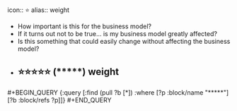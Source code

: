icon:: ⭐
alias:: weight

- How important is this for the business model?
- If it turns out not to be true... is my business model greatly affected?
- Is this something that could easily change without affecting the business model?
- ## ⭐⭐⭐⭐⭐ (*****) weight
#+BEGIN_QUERY
{:query [:find (pull ?b [*])
         :where
         [?p :block/name "*****"]
         [?b :block/refs ?p]]}
#+END_QUERY

